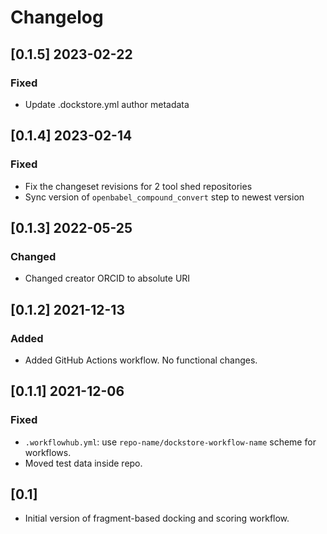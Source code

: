 # Changelog

## [0.1.5] 2023-02-22

### Fixed
- Update .dockstore.yml author metadata

## [0.1.4] 2023-02-14

### Fixed
- Fix the changeset revisions for 2 tool shed repositories
- Sync version of ``openbabel_compound_convert`` step to newest version

## [0.1.3] 2022-05-25

### Changed
- Changed creator ORCID to absolute URI

## [0.1.2] 2021-12-13

### Added
- Added GitHub Actions workflow. No functional changes.

## [0.1.1] 2021-12-06

### Fixed
- `.workflowhub.yml`: use `repo-name/dockstore-workflow-name` scheme for workflows.
- Moved test data inside repo.

## [0.1]

- Initial version of fragment-based docking and scoring workflow.
